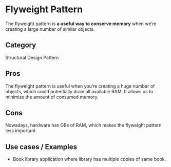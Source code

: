# Flyweight Pattern
The flyweight pattern is **a useful way to conserve memory** when we’re creating a large number of similar objects.


## Category
Structural Design Pattern

## Pros
The flyweight pattern is useful when you’re creating a huge number of objects, which could potentially drain all available RAM. It allows us to minimize the amount of consumed memory.

## Cons
Nowadays, hardware has GBs of RAM, which makes the flyweight pattern less important.

## Use cases / Examples
- Book library application where library has multiple copies of same book.